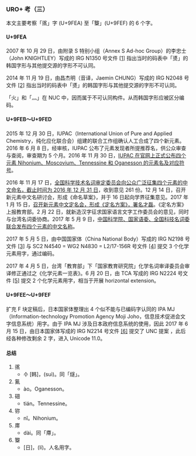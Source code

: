 ### URO+ 考（三）

本文主要考察「鿪」字 (U+9FEA) 至「鿯」(U+9FEF) 的 6 个字。

#### U+9FEA

2007 年 10 月 29 日，由附录 S 特别小组（Annex S Ad-hoc Group）的李忠士（John KNIGHTLEY）写成的 IRG N1350 号文件 [[1]](https://drive.google.com/uc?id=1eRtEY7yUr9eMtMocLEzbzeFcaGAnuxp5&export=downloa) 指出当时的码表中「㸂」的韩国字形与其他提交源的字形不可认同。

2014 年 11 月 19 日，由昌杰明（音译，Jaemin CHUNG）写成的 IRG N2048 号文件 [[2]](https://drive.google.com/uc?id=1TRsrzuhb7VKc8ApaSaoyMGuwez2hHtNH&export=download) 指出当时的码表中「㸂」的韩国字形与其他提交源的字形不可认同。

「火」和「灬」在 NUC 中，因而属于不可认同构件。从而韩国字形应被区分编码。

#### U+9FEB～U+9FED

2015 年 12 月 30 日，IUPAC（International Union of Pure and Applied Chemistry，纯化应化联合会）组建的联合工作组确认人工合成了四个新元素。2016 年 6 月 8 日，经审核，IUPAC 公布了元素发现者所提推荐名，供公众审查与查阅，审查期为 5 个月。2016 年 11 月 30 日，[IUPAC 在官网上正式公布四个元素 Nihonium、Moscovium、Tennessine 和 Oganesson 的元素名及对应符号](https://iupac.org/iupac-announces-the-names-of-the-elements-113-115-117-and-118/)。

2016 年 11 月 17 日，[全国科学技术名词审定委员会向公众广泛征集四个元素的中文命名，截止时间为 2016 年 12 月 31 日](http://www.cnctst.cn/xwdt/zhxw/201611/t20161117_354742.html)，收到意见 261 份。12 月 14 日，召开新元素中文名研讨会，形成《命名草案》，并于 16 日起向学界征集意见。2017 年 1 月 15 日，[召开新元素中文定名会，形成《定名方案》，署名才磊](http://www.cnctst.cn/xwdt/tpxw/201702/t20170215_361375.html)。《定名方案》上报教育部。2 月 22 日，就新造汉字征求国家语言文字工作委员会的意见，同时与台湾名词委协商。2017 年 5 月 9 日，[中国科学院、国家语委、全国科技名词委联合发布四个元素的中文名称](http://www.cnctst.cn/xwdt/tpxw/201705/t20170510_372195.html)。

2017 年 5 月 5 日，由中国国家体（China National Body）写成的 IRG N2198 号文件 [[3]](http://appsrv.cse.cuhk.edu.hk/~irg/irg/irg48/IRGN2198_China_3UNCs%20-%20Submitted.zip) 与 SC2 N4540 = WG2 N4830 = L2/17-156R 号文件 [[4]](https://www.unicode.org/L2/L2017/17156r-wg2n4830-chem-term.pdf) 提交 3 个化学元素用字，通过编码。

2017 年 4 月 5 日，台湾「教育部」下「国家教育研究院」化学名词审译委员会审译修正通过之《化学元素一览表》。6 月 20 日，由 TCA 写成的 IRG N2224 号文件 [[5]](http://appsrv.cse.cuhk.edu.hk/~irg/irg/irg48/IRGN2224UNC_TCA.pdf) 提交 2 个化学元素用字，相当于开展 horizontal extension。

#### U+9FEE～U+9FEF

扩充 F 块定稿后，日本国家体整理出 4 个似不能与已编码字认同的 IPA MJ（Information-technology Promotion Agency Moji Joho，信息技术促进会文字信息系统）用字。由于 IPA MJ 涉及日本政府信息系统的使用，因此 2017 年 6 月 15 日，由日本国家体写成的 IRG N2214 号文件 [[6]](http://appsrv.cse.cuhk.edu.hk/~irg/irg/irg48/IRGN2214Japan_UNC_proposal.pdf) 提交了 UNC 提案 ，此后经各种修改剩余 2 字，进入 Unicode 11.0。

#### 总结

1. 鿪
   - 수 [韩]，(suì)。同「燧」。
2. 鿫
   - ào。Oganesson。
3. 鿬
   - tián。Tennessine。
4. 鿭
   - nǐ。Nihonium。
5. 鿮
   - dài。同「廗」。
6. 鿯
   - [日]，(lí)。人名用字。
